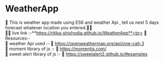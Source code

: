 # WeatherApp
📌 This is weather app made using ES6 and weather Api , tell us next 5 days forecast whatever location you entered.👩‍💻<br>
📌📎 live link :-**https://ritika-shishodia.github.io/WeatherApp**<br>
 📍 Resources:- <br>
             📌 weather Api used :- 📎 https://openweathermap.org/api/one-call-3 <br>
             📌 moment library of js :- 📎 https://momentjs.com/ <br>
             📌 sweet alert library of js :- 📎 https://sweetalert2.github.io/#examples

